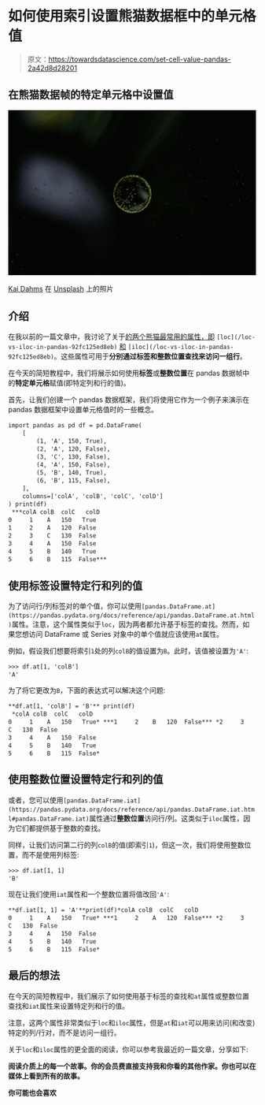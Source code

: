 # 如何使用索引设置熊猫数据框中的单元格值

> 原文：<https://towardsdatascience.com/set-cell-value-pandas-2a42d8d28201>

## 在熊猫数据帧的特定单元格中设置值

![](img/94c1b8da2b0f5261d57bdf51c44c7aea.png)

[Kai Dahms](https://unsplash.com/@dilucidus?utm_source=unsplash&utm_medium=referral&utm_content=creditCopyText) 在 [Unsplash](https://unsplash.com/s/photos/cell?utm_source=unsplash&utm_medium=referral&utm_content=creditCopyText) 上的照片

## 介绍

在我以前的一篇文章中，我讨论了关于[的两个熊猫最常用的属性，即](/loc-vs-iloc-in-pandas-92fc125ed8eb) `[loc](/loc-vs-iloc-in-pandas-92fc125ed8eb)` [和](/loc-vs-iloc-in-pandas-92fc125ed8eb) `[iloc](/loc-vs-iloc-in-pandas-92fc125ed8eb)`。这些属性可用于**分别通过标签和整数位置查找来访问一组行**。

在今天的简短教程中，我们将展示如何使用**标签**或**整数位置**在 pandas 数据帧中的**特定单元格**赋值(即特定列和行的值)。

首先，让我们创建一个 pandas 数据框架，我们将使用它作为一个例子来演示在 pandas 数据框架中设置单元格值时的一些概念。

```
import pandas as pd df = pd.DataFrame(
    [
        (1, 'A', 150, True),
        (2, 'A', 120, False),
        (3, 'C', 130, False),
        (4, 'A', 150, False),
        (5, 'B', 140, True),
        (6, 'B', 115, False),
    ], 
    columns=['colA', 'colB', 'colC', 'colD']
) print(df)
 ***colA colB  colC   colD
0     1    A   150   True
1     2    A   120  False
2     3    C   130  False
3     4    A   150  False
4     5    B   140   True
5     6    B   115  False***
```

## 使用标签设置特定行和列的值

为了访问行/列标签对的单个值，你可以使用`[pandas.DataFrame.at](https://pandas.pydata.org/docs/reference/api/pandas.DataFrame.at.html)`属性。注意，这个属性类似于`loc`，因为两者都允许基于标签的查找。然而，如果您想访问 DataFrame 或 Series 对象中的单个值就应该使用`at`属性。

例如，假设我们想要将索引`1`处的列`colB`的值设置为`B`。此时，该值被设置为`'A'`:

```
>>> df.at[1, 'colB']
'A'
```

为了将它更改为`B`，下面的表达式可以解决这个问题:

```
**df.at[1, 'colB'] = 'B'** print(df)
 *colA colB  colC   colD
0     1    A   150   True* ***1     2    B   120  False*** *2     3    C   130  False
3     4    A   150  False
4     5    B   140   True
5     6    B   115  False*
```

## 使用整数位置设置特定行和列的值

或者，您可以使用`[pandas.DataFrame.iat](https://pandas.pydata.org/docs/reference/api/pandas.DataFrame.iat.html#pandas.DataFrame.iat)`属性通过**整数位置**访问行/列。这类似于`iloc`属性，因为它们都提供基于整数的查找。

同样，让我们访问第二行的列`colB`的值(即索引`1`)，但这一次，我们将使用整数位置，而不是使用列标签:

```
>>> df.iat[1, 1]
'B'
```

现在让我们使用`iat`属性和一个整数位置将值改回`'A'`:

```
**df.iat[1, 1] = 'A'**print(df)*colA colB  colC   colD
0     1    A   150   True* ***1     2    A   120  False*** *2     3    C   130  False
3     4    A   150  False
4     5    B   140   True
5     6    B   115  False*
```

## 最后的想法

在今天的简短教程中，我们展示了如何使用基于标签的查找和`at`属性或整数位置查找和`iat`属性来设置特定列和行的值。

注意，这两个属性非常类似于`loc`和`iloc`属性，但是`at`和`iat`可以用来访问(和改变)特定的列/行对，而不是访问一组行。

关于`loc`和`iloc`属性的更全面的阅读，你可以参考我最近的一篇文章，分享如下:

[](/loc-vs-iloc-in-pandas-92fc125ed8eb)  **阅读介质上的每一个故事。你的会员费直接支持我和你看的其他作家。你也可以在媒体上看到所有的故事。**

[](https://gmyrianthous.medium.com/membership)  

**你可能也会喜欢**

[](/random-seed-numpy-786cf7876a5f)  [](/how-to-efficiently-convert-a-pyspark-dataframe-to-pandas-8bda2c3875c3) 